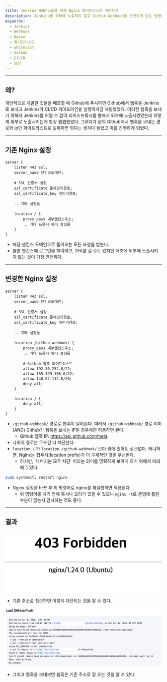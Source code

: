 ```yaml
---
title: Jenkins Webhook을 위해 Nginx 화이트리스트 처리하기
description: Jenkins를 외부에 노출하지 않고 Github Webhook을 안전하게 받는 방법을 소개합니다. Nginx 화이트리스트를 통한 보안 강화 기법을 다룹니다
keywords:
  - Jenkins
  - Webhook
  - Nginx
  - 화이트리스트
  - whitelist
  - Github
  - CI/CD
  - 보안
---
```

---
## 왜?

개인적으로 개발한 것들을 배포할 때 Github에 푸시하면 Github에서 웹훅을 Jenkins로 보내고 Jenkins가 CI/CD 파이프라인을 실행하게끔 세팅했었다. 이러한 웹훅을 보내기 위해서 Jenkins를 어쩔 수 없이 리버스프록시를 통해서 외부에 노출시켰었는데 이렇게 외부로 노출시키는게 항상 찝찝했었다. 그러다가 문득 Github에서 웹훅을 보내는 경로와 ip만 화이트리스트로 등록하면 되다는 생각이 들었고 이를 진행하게 되었다.

---

## 기존 Nginx 설정

```nginx
server {
    listen 443 ssl;
    server_name 젠킨스도메인;

    # SSL 인증서 설정
    ssl_certificate 풀체인키경로;
    ssl_certificate_key 개인키경로;

    .. 기타 설정들

    location / {
        proxy_pass 내부젠킨스주소;
        .. 기타 프록시 헤더 설정들
    }
}
```

- 해당 젠킨스 도메인으로 들어오는 모든 요청을 받는다.
- 물론 젠킨스에 로그인을 해야하고, 2FA를 걸 수도 있지만 애초에 외부에 노출시키지 않는 것이 가장 안전하다.

---

## 변경한 Nginx 설정

```nginx
server {
    listen 443 ssl;
    server_name 젠킨스도메인;

    # SSL 인증서 설정
    ssl_certificate 풀체인키경로;
    ssl_certificate_key 개인키경로;

    .. 기타 설정들

    location /github-webhook/ {
        proxy_pass 내부젠킨스주소;
        .. 기타 프록시 헤더 설정들

        # Github 웹훅 화이트리스트
        allow 192.30.252.0/22;
        allow 185.199.108.0/22;
        allow 140.82.112.0/20;
        deny all;
    }

    location / {
        deny all;
    }
}
```

- `/github-webhook/` 경로로 웹훅이 날아온다. 따라서 `/github-webhook/` 경로 이며(AND) Github가 웹훅을 보내는 IP일 경우에만 허용하면 된다.
  - Github 웹훅 IP: https://api.github.com/meta
- 나머지 경로는 무조건 다 차단한다.
- `location /` 가 `location /github-webhook/` 보다 위에 있어도 상관없다. 왜냐하면, Nginx는 접두사(location prefix)가 더 구체적인 것을 우선한다.
  - 하지만, '나머지는 모두 차단' 이라는 의미를 명확하게 보이게 하기 위해서 아래에 두었다.

```bash
sudo systemctl restart nginx
```

- Nginx 설정을 바꾼 후 위 명령어로 nginx를 재실행하면 적용된다.
  - 위 명령어를 치기 전에 혹시나 오타가 있을 수 있으니 `nginx -t`로 문법에 틀린 부분이 없는지 검사하는 것도 좋다.

---

## 결과

![whitelist1](./assets/whitelist1.png)

- 기존 주소로 접근하면 이렇게 차단되는 것을 알 수 있다.

![whitelist2](./assets/whitelist2.png)

- 그리고 웹훅을 보내보면 웹훅은 기존 주소로 잘 오는 것을 알 수 있다.
